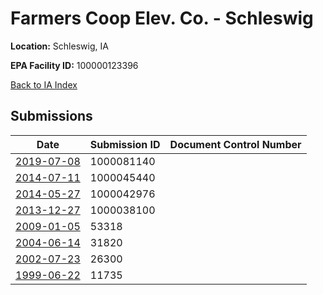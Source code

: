 # Farmers Coop Elev. Co. - Schleswig

**Location:** Schleswig, IA

**EPA Facility ID:** 100000123396

[Back to IA Index](../../index.md)

## Submissions

| Date | Submission ID | Document Control Number |
|------|--------------|-------------------------|
| [2019-07-08](submissions/1000081140.md) | 1000081140 |  |
| [2014-07-11](submissions/1000045440.md) | 1000045440 |  |
| [2014-05-27](submissions/1000042976.md) | 1000042976 |  |
| [2013-12-27](submissions/1000038100.md) | 1000038100 |  |
| [2009-01-05](submissions/53318.md) | 53318 |  |
| [2004-06-14](submissions/31820.md) | 31820 |  |
| [2002-07-23](submissions/26300.md) | 26300 |  |
| [1999-06-22](submissions/11735.md) | 11735 |  |
